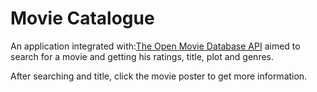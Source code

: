 # Movie Catalogue
An application integrated with:[The Open Movie Database API](https://www.omdbapi.com) aimed to search for a movie and getting his ratings, title, plot and genres.

After searching and title, click the movie poster to get more information.
